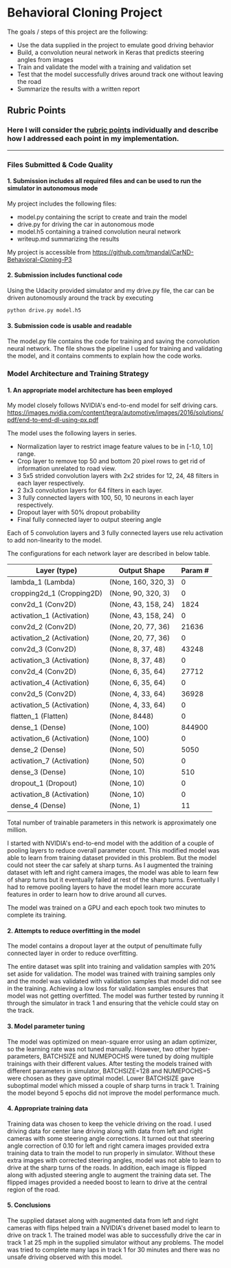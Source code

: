 # Behavioral Cloning Project

The goals / steps of this project are the following:
* Use the data supplied in the project to emulate good driving behavior
* Build, a convolution neural network in Keras that predicts steering angles from images
* Train and validate the model with a training and validation set
* Test that the model successfully drives around track one without leaving the road
* Summarize the results with a written report

## Rubric Points
### Here I will consider the [rubric points](https://review.udacity.com/#!/rubrics/432/view) individually and describe how I addressed each point in my implementation.  

---
### Files Submitted & Code Quality

#### 1. Submission includes all required files and can be used to run the simulator in autonomous mode

My project includes the following files:
* model.py containing the script to create and train the model
* drive.py for driving the car in autonomous mode
* model.h5 containing a trained convolution neural network 
* writeup.md summarizing the results

My project is accessible from https://github.com/tmandal/CarND-Behavioral-Cloning-P3

#### 2. Submission includes functional code
Using the Udacity provided simulator and my drive.py file, the car can be driven autonomously around the track by executing 
```sh
python drive.py model.h5
```

#### 3. Submission code is usable and readable

The model.py file contains the code for training and saving the convolution neural network. The file shows the pipeline I used for training and validating the model, and it contains comments to explain how the code works.

### Model Architecture and Training Strategy

#### 1. An appropriate model architecture has been employed

My model closely follows NVIDIA's end-to-end model for self driving cars. 
    https://images.nvidia.com/content/tegra/automotive/images/2016/solutions/pdf/end-to-end-dl-using-px.pdf

The model uses the following layers in series.
* Normalization layer to restrict image feature values to be in [-1.0, 1.0] range.
* Crop layer to remove top 50 and bottom 20 pixel rows to get rid of information unrelated to road view.
* 3 5x5 strided convolution layers with 2x2 strides for 12, 24, 48 filters in each layer respectively.
* 2 3x3 convolution layers for 64 filters in each layer.
* 3 fully connected layers with 100, 50, 10 neurons in each layer respectively.
* Dropout layer with 50% dropout probability 
* Final fully connected layer to output steering angle

Each of 5 convolution layers and 3 fully connected layers use relu activation to add non-linearity to the model.

The configurations for each network layer are described in below table.

Layer (type)                 |Output Shape              |Param #   
--- | --- | ---
lambda_1 (Lambda)            |(None, 160, 320, 3)       |0         
cropping2d_1 (Cropping2D)    |(None, 90, 320, 3)        |0         
conv2d_1 (Conv2D)            |(None, 43, 158, 24)       |1824      
activation_1 (Activation)    |(None, 43, 158, 24)       |0         
conv2d_2 (Conv2D)            |(None, 20, 77, 36)        |21636     
activation_2 (Activation)    |(None, 20, 77, 36)        |0         
conv2d_3 (Conv2D)            |(None, 8, 37, 48)         |43248   
activation_3 (Activation)    |(None, 8, 37, 48)         |0         
conv2d_4 (Conv2D)            |(None, 6, 35, 64)         |27712     
activation_4 (Activation)    |(None, 6, 35, 64)         |0         
conv2d_5 (Conv2D)            |(None, 4, 33, 64)         |36928     
activation_5 (Activation)    |(None, 4, 33, 64)         |0         
flatten_1 (Flatten)          |(None, 8448)              |0         
dense_1 (Dense)              |(None, 100)               |844900    
activation_6 (Activation)    |(None, 100)               |0         
dense_2 (Dense)              |(None, 50)                |5050      
activation_7 (Activation)    |(None, 50)                |0         
dense_3 (Dense)              |(None, 10)                |510       
dropout_1 (Dropout)          |(None, 10)                |0         
activation_8 (Activation)    |(None, 10)                |0         
dense_4 (Dense)              |(None, 1)                 |11        

Total number of trainable parameters in this network is approximately one million. 

I started with NVIDIA's end-to-end model with the addition of a couple of pooling layers to reduce overall parameter count. This modified model was able to learn from training dataset provided in this problem. But the model could not steer the car safely at sharp turns. As I augmented the training dataset with left and right camera images, the model was able to learn few of sharp turns but it eventually failed at rest of the sharp turns. Eventually I had to remove pooling layers to have the model learn more accurate features in order to learn how to drive around all curves.

The model was trained on a GPU and each epoch took two minutes to complete its training.

#### 2. Attempts to reduce overfitting in the model

The model contains a dropout layer at the output of penultimate fully connected layer in order to reduce overfitting. 

The entire dataset was split into training and validation samples with 20% set aside for validation. The model was trained with training samples only and the model was validated with validation samples that model did not see in the training. Achieving a low loss for validation samples ensures that model was not getting overfitted. The model was further tested by running it through the simulator in track 1 and ensuring that the vehicle could stay on the track.

#### 3. Model parameter tuning

The model was optimized on mean-square error using an adam optimizer, so the learning rate was not tuned manually. However, two other hyper-parameters, BATCHSIZE and NUMEPOCHS were tuned by doing multiple trainings with their different values. After testing the models trained with different parameters in simulator, BATCHSIZE=128 and NUMEPOCHS=5 were chosen as they gave optimal model. Lower BATCHSIZE gave suboptimal model which missed a couple of sharp turns in track 1. Training the model beyond 5 epochs did not improve the model performance much.

#### 4. Appropriate training data

Training data was chosen to keep the vehicle driving on the road. I used driving data for center lane driving along with data from left and right cameras with some steering angle corrections. It turned out that steering angle correction of 0.10 for left and right camera images provided extra training data to train the model to run properly in simulator. Without these extra images with corrected steering angles, model was not able to learn to drive at the sharp turns of the roads. In addition, each image is flipped along with adjusted steering angle to augment the training data set. The flipped images provided a needed boost to learn to drive at the central region of the road.

#### 5. Conclusions

The supplied dataset along with augmented data from left and right cameras with flips helped train a NVIDIA's drivenet based model to learn to drive on track 1. The trained model was able to successfully drive the car in track 1 at 25 mph in the supplied simulator without any problems. The model was tried to complete many laps in track 1 for 30 minutes and there was no unsafe driving observed with this model.
